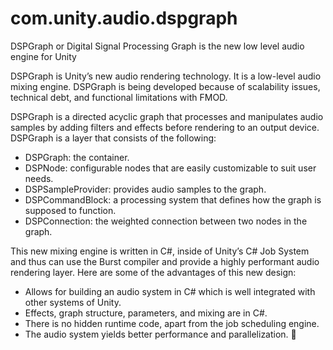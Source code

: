 # com.unity.audio.dspgraph
DSPGraph or Digital Signal Processing Graph is the new low level audio engine for Unity

DSPGraph is Unity’s new audio rendering technology. It is a low-level audio mixing engine. DSPGraph is being developed because of scalability issues, technical debt, and functional limitations with FMOD.

DSPGraph is a directed acyclic graph that processes and manipulates audio samples by adding filters and effects before rendering to an output device. DSPGraph is a layer that consists of the following:
- DSPGraph: the container.
- DSPNode: configurable nodes that are easily customizable to suit user needs.
- DSPSampleProvider: provides audio samples to the graph.
- DSPCommandBlock: a processing system that defines how the graph is supposed to function. 
- DSPConnection: the weighted connection between two nodes in the graph.


This new mixing engine is written in C#, inside of Unity’s C# Job System and thus can use the Burst compiler and provide a highly performant audio rendering layer. Here are some of the advantages of this new design:
- Allows for building an audio system in C# which is well integrated with other systems of Unity.
- Effects, graph structure, parameters, and mixing are in C#. 
- There is no hidden runtime code, apart from the job scheduling engine. 
- The audio system yields better performance and parallelization.



